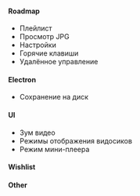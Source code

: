 #### Roadmap
 * Плейлист
 * Просмотр JPG
 * Настройки 
 * Горячие клавиши
 * Удалённое управление

#### Electron 
 * Сохранение на диск

#### UI
 * Зум видео
 * Режимы отображения видосиков
 * Режим мини-плеера

#### Wishlist

#### Other